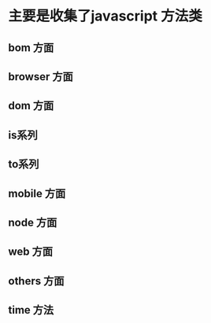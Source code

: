 # 主要是收集了javascript 方法类

## bom 方面

## browser 方面

## dom 方面

## is系列

## to系列

## mobile 方面

## node 方面

## web 方面

##  others 方面

## time 方法

